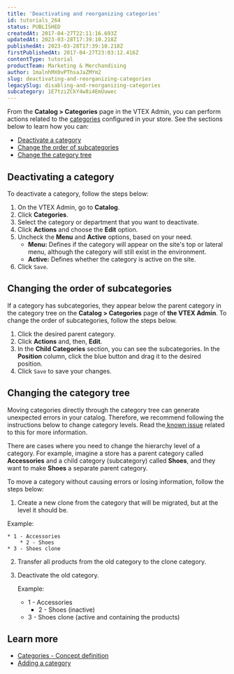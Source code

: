 ```yaml
---
title: 'Deactivating and reorganizing categories'
id: tutorials_264
status: PUBLISHED
createdAt: 2017-04-27T22:11:16.693Z
updatedAt: 2023-03-28T17:39:10.218Z
publishedAt: 2023-03-28T17:39:10.218Z
firstPublishedAt: 2017-04-27T23:03:12.416Z
contentType: tutorial
productTeam: Marketing & Merchandising
author: 1malnhMX0vPThsaJaZMYm2
slug: deactivating-and-reorganizing-categories
legacySlug: disabling-and-reorganizing-categories
subcategory: 1E7tziZCkY4w8i4EmUuwec
---
```


From the **Catalog > Categories** page in the VTEX Admin, you can perform actions related to the [categories](https://help.vtex.com/en/tutorial/registering-a-category--tutorials_206) configured in your store. See the sections below to learn how you can:

- [Deactivate a category](#deactivating-a-category)
- [Change the order of subcategories](#changing-the-order-of-subcategories)
- [Change the category tree](#changing-the-category-tree)

## Deactivating a category

To deactivate a category, follow the steps below:

1.	On the VTEX Admin, go to **Catalog**.
2.	Click **Categories**.
3.	Select the category or department that you want to deactivate.
4.	Click **Actions** and choose the **Edit** option.
5.	Uncheck the **Menu** and **Active** options, based on your need.
    - **Menu:** Defines if the category will appear on the site's top or lateral menu, although the category will still exist in the environment.
    - **Active:** Defines whether the category is active on the site.
6.	Click `Save`.

## Changing the order of subcategories

If a category has subcategories, they appear below the parent category in the category tree on the **Catalog > Categories** page of **the VTEX Admin**. To change the order of subcategories, follow the steps below.

1.	Click the desired parent category.
2.	Click **Actions** and, then, **Edit**.
3.	In the **Child Categories** section, you can see the subcategories. In the **Position** column, click the blue button and drag it to the desired position.
4.	Click `Save` to save your changes.

## Changing the category tree

<div class="alert alert-warning">
  <p>Moving categories directly through the category tree can generate unexpected errors in your catalog. Therefore, we recommend following the instructions below to change category levels. Read the<a href="https://help.vtex.com/en/known-issues/mover-categorias-gera-comportamentos-inesperados-na-arvore-de-categorias--6JSa9nnYoAAUQO1zPtzfZD"> known issue</a> related to this for more information.</p>
</div>

There are cases where you need to change the hierarchy level of a category. For example, imagine a store has a parent category called **Accessories** and a child category (subcategory) called **Shoes**, and they want to make **Shoes** a separate parent category.

To move a category without causing errors or losing information, follow the steps below:

1.	Create a new clone from the category that will be migrated, but at the level it should be.

  Example:

    * 1 - Accessories
        * 2 - Shoes
    * 3 - Shoes clone

2.	Transfer all products from the old category to the clone category.
3.	Deactivate the old category.

    Example:

    * 1 - Accessories
        * 2 - Shoes (inactive)
    * 3 - Shoes clone (active and containing the products)

## Learn more

- [Categories - Concept definition](https://help.vtex.com/en/tracks/catalog-101--5AF0XfnjfWeopIFBgs3LIQ/2gkZDjXRqfsq62TlAkj4uf)
- [Adding a category](https://help.vtex.com/en/tutorial/registering-a-category--tutorials_206)
